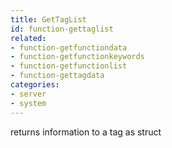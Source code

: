 ```yaml
---
title: GetTagList
id: function-gettaglist
related:
- function-getfunctiondata
- function-getfunctionkeywords
- function-getfunctionlist
- function-gettagdata
categories:
- server
- system
---
```


returns information to a tag as struct

